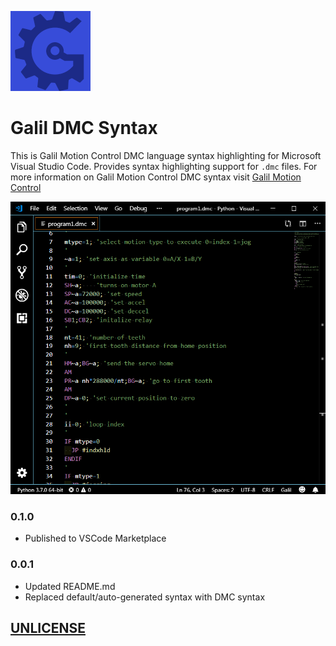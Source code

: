 ![icon](./galil-dmc-syntax.png)

# Galil DMC Syntax
This is Galil Motion Control DMC language syntax highlighting for Microsoft Visual Studio Code. Provides syntax highlighting support for `.dmc` files. For more information on Galil Motion Control DMC syntax visit [ Galil Motion Control](http://www.galilmc.com/)

![Example Image](./example.png)

### 0.1.0

* Published to VSCode Marketplace

### 0.0.1

* Updated README.md
* Replaced default/auto-generated syntax with DMC syntax

## [UNLICENSE](./UNLICENSE)
